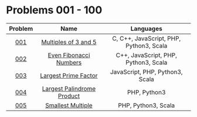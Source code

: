 # Problems 001 - 100

| Problem | Name | Languages |
|:-----:|:-----:|:-----:|
| [001](./001/) | [Multiples of 3 and 5](./001/) | C, C++, JavaScript, PHP, Python3, Scala |
| [002](./002/) | [Even Fibonacci Numbers](./002/) | C++, JavaScript, PHP, Python3, Scala |
| [003](./003/) | [Largest Prime Factor](./003/) | JavaScript, PHP, Python3, Scala |
| [004](./004/) | [Largest Palindrome Product](./004/) | PHP, Python3 |
| [005](./005/) | [Smallest Multiple](./005/) | PHP, Python3, Scala |